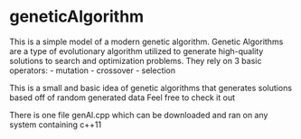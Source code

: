 # geneticAlgorithm

This is a simple model of a modern genetic algorithm. Genetic Algorithms are a type of evolutionary algorithm utilized to generate high-quality solutions to search and optimization problems.
They rely on 3 basic operators: - mutation - crossover - selection

This is a small and basic idea of genetic algorithms that generates solutions based off of random generated data
Feel free to check it out

There is one file genAl.cpp which can be downloaded and ran on any system containing c++11

